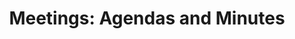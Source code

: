 ---
title: "Meetings: Agendas and Minutes"
description: "Here you will find the agendas of our meetings and their respective minutes"
---